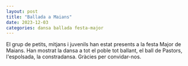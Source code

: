 ```yaml
---
layout: post
title: "Ballada a Maians"
date: 2023-12-03
categories: dansa ballada festa-major
---
```


El grup de petits, mitjans i juvenils han estat presents a la festa Major de Maians. Han mostrat la dansa a tot el poble tot ballant, el ball de Pastors, l'espolsada, la constradansa. Gràcies per convidar-nos.
